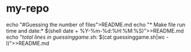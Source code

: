# my-repo
echo "#Guessing the number of files">README.md
echo "* Make file run time and date:* $(shell date + %Y-%m-%d:%H:%M:%S)">>README.md
echo "*total lines in guessinggame.sh:* $(cat guessinggame.sh|wc -l)">>README.md
